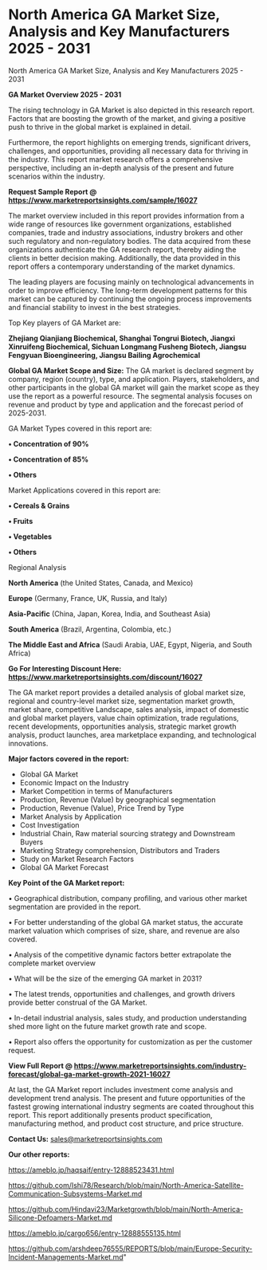 # North America GA Market Size, Analysis and Key Manufacturers 2025 - 2031
 North America GA Market Size, Analysis and Key Manufacturers 2025 - 2031

<Strong> GA Market Overview 2025 - 2031</strong>

The rising technology in GA Market is also depicted in this research report. Factors that are boosting the growth of the market, and giving a positive push to thrive in the global market is explained in detail.

Furthermore, the report highlights on emerging trends, significant drivers, challenges, and opportunities, providing all necessary data for thriving in the industry. This report market research offers a comprehensive perspective, including an in-depth analysis of the present and future scenarios within the industry.

<strong>Request Sample Report @ <a href=https://www.marketreportsinsights.com/sample/16027>https://www.marketreportsinsights.com/sample/16027</a></strong>

The market overview included in this report provides information from a wide range of resources like government organizations, established companies, trade and industry associations, industry brokers and other such regulatory and non-regulatory bodies. The data acquired from these organizations authenticate the GA research report, thereby aiding the clients in better decision making. Additionally, the data provided in this report offers a contemporary understanding of the market dynamics.

The leading players are focusing mainly on technological advancements in order to improve efficiency. The long-term development patterns for this market can be captured by continuing the ongoing process improvements and financial stability to invest in the best strategies.

Top Key players of GA Market are:

<strong>Zhejiang Qianjiang Biochemical, Shanghai Tongrui Biotech, Jiangxi Xinruifeng Biochemical, Sichuan Longmang Fusheng Biotech, Jiangsu Fengyuan Bioengineering, Jiangsu Bailing Agrochemical</strong>

<strong><b>Global GA Market Scope and Size:</b></strong>
The GA market is declared segment by company, region (country), type, and application. Players, stakeholders, and other participants in the global GA market will gain the market scope as they use the report as a powerful resource. The segmental analysis focuses on revenue and product by type and application and the forecast period of 2025-2031.

GA Market Types covered in this report are:

<strong>• Concentration of 90%

• Concentration of 85%

• Others</strong>

Market Applications covered in this report are:

<strong>• Cereals & Grains

• Fruits

• Vegetables

• Others</strong> 

Regional Analysis

<strong>North America</strong> (the United States, Canada, and Mexico)

<strong>Europe</strong> (Germany, France, UK, Russia, and Italy)

<strong>Asia-Pacific</strong> (China, Japan, Korea, India, and Southeast Asia)

<strong>South America</strong> (Brazil, Argentina, Colombia, etc.)

<strong>The Middle East and Africa</strong> (Saudi Arabia, UAE, Egypt, Nigeria, and South Africa)

<strong>Go For Interesting Discount Here: <a href=https://www.marketreportsinsights.com/discount/16027>https://www.marketreportsinsights.com/discount/16027</a></strong>

The GA market report provides a detailed analysis of global market size, regional and country-level market size, segmentation market growth, market share, competitive Landscape, sales analysis, impact of domestic and global market players, value chain optimization, trade regulations, recent developments, opportunities analysis, strategic market growth analysis, product launches, area marketplace expanding, and technological innovations.

<strong><b>Major factors covered in the report:</b></strong>
<ul>
  <li>Global GA Market </li>
  <li>Economic Impact on the Industry</li>
  <li>Market Competition in terms of Manufacturers</li>
  <li>Production, Revenue (Value) by geographical segmentation</li>
  <li>Production, Revenue (Value), Price Trend by Type</li>
  <li>Market Analysis by Application</li>
  <li>Cost Investigation</li>
  <li>Industrial Chain, Raw material sourcing strategy and Downstream Buyers</li>
  <li>Marketing Strategy comprehension, Distributors and Traders</li>
  <li>Study on Market Research Factors</li>
  <li>Global GA Market Forecast</li>
</ul>

<strong><b>Key Point of the GA Market report:</b></strong>

• Geographical distribution, company profiling, and various other market segmentation are provided in the report.

• For better understanding of the global GA market status, the accurate market valuation which comprises of size, share, and revenue are also covered.

• Analysis of the competitive dynamic factors better extrapolate the complete market overview

• What will be the size of the emerging GA market in 2031?

• The latest trends, opportunities and challenges, and growth drivers provide better construal of the GA Market.

• In-detail industrial analysis, sales study, and production understanding shed more light on the future market growth rate and scope.

• Report also offers the opportunity for customization as per the customer request.

<strong><b>View Full Report @ <a href=https://www.marketreportsinsights.com/industry-forecast/global-ga-market-growth-2021-16027>https://www.marketreportsinsights.com/industry-forecast/global-ga-market-growth-2021-16027</a></b></strong>


At last, the GA Market report includes investment come analysis and development trend analysis. The present and future opportunities of the fastest growing international industry segments are coated throughout this report. This report additionally presents product specification, manufacturing method, and product cost structure, and price structure.

<strong>Contact Us:</strong>
sales@marketreportsinsights.com

<strong>Our other reports:</strong>

<a href=https://ameblo.jp/haqsaif/entry-12888523431.html>https://ameblo.jp/haqsaif/entry-12888523431.html</a>

<a href=https://github.com/Ishi78/Research/blob/main/North-America-Satellite-Communication-Subsystems-Market.md>https://github.com/Ishi78/Research/blob/main/North-America-Satellite-Communication-Subsystems-Market.md</a>

<a href=https://github.com/Hindavi23/Marketgrowth/blob/main/North-America-Silicone-Defoamers-Market.md>https://github.com/Hindavi23/Marketgrowth/blob/main/North-America-Silicone-Defoamers-Market.md</a>

<a href=https://ameblo.jp/cargo656/entry-12888555135.html>https://ameblo.jp/cargo656/entry-12888555135.html</a>

<a href=https://github.com/arshdeep76555/REPORTS/blob/main/Europe-Security-Incident-Managements-Market.md>https://github.com/arshdeep76555/REPORTS/blob/main/Europe-Security-Incident-Managements-Market.md</a>"
